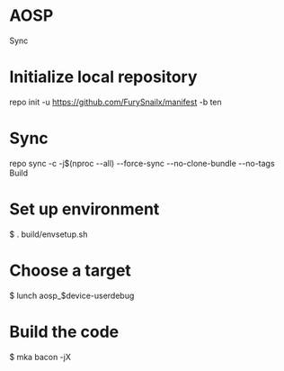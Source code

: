 # AOSP
Sync
# Initialize local repository
repo init -u https://github.com/FurySnailx/manifest -b ten

# Sync
repo sync -c -j$(nproc --all) --force-sync --no-clone-bundle --no-tags
Build
# Set up environment
$ . build/envsetup.sh

# Choose a target
$ lunch aosp_$device-userdebug

# Build the code
$ mka bacon -jX
